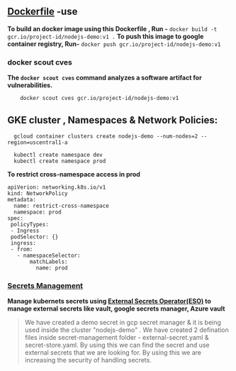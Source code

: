 
## [Dockerfile](https://github.com/Gourav-91/nodejs-demo/blob/main/Dockerfile) -use

**To build an docker image using this Dockerfile , Run -** 
```docker build -t gcr.io/project-id/nodejs-demo:v1 .```
 **To push this image to google container registry, Run-** 
```docker push gcr.io/project-id/nodejs-demo:v1```

### docker scout cves
**The ```docker scout cves``` command analyzes a software artifact for vulnerabilities.**
```
    docker scout cves gcr.io/project-id/nodejs-demo:v1
```

## GKE cluster , Namespaces & Network Policies:
```
  gcloud container clusters create nodejs-demo --num-nodes=2 --region=uscentral1-a
```
``` 
  kubectl create namespace dev
  kubectl create namespace prod
```

 **To restrict cross-namespace access in prod**
 ```
 apiVerion: networking.k8s.io/v1
 kind: NetworkPolicy
 metadata:
   name: restrict-cross-namespace
   namespace: prod
spec:
  policyTypes:
  - Ingress
  podSelector: {}
  ingress:
  - from:
    - namespaceSelector:
        matchLabels:
          name: prod
```
  
  ### [Secrets Management](https://github.com/Gourav-91/nodejs-demo/tree/main/secrets-management)
  **Manage kubernets secrets using [External Secrets Operator(ESO)](https://external-secrets.io/v0.5.5/provider-google-secrets-manager/) to manage external secrets like vault, google secrets manager, Azure vault** 

  > We have created a demo secret in gcp secret manager & it is being used inside the cluster "nodejs-demo" . We have created 2 defination files inside secret-management folder - external-secret.yaml & secret-store.yaml. By using this we can find the secret and use external secrets that we are looking for. By using this we are increasing the security of handling secrets. 

